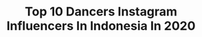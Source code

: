 ---
title: Top 10 Dancers Instagram Influencers In Indonesia In 2020
description: >-
  Find top dancers Instagram influencers in Indonesia in 2020. Most popular hashtags: #tiktok #dirumahaja #tiktokindonesia #tiktokindo.
platform: Instagram
profiles:
  - username: "ukropnekrupa"
    fullname: >-
      Lena.
    location: "Indonesia"
    followers: 9349
    engagement: 1347
    commentsToLikes: 0.021383
    avatar: "https://scontent-amt2-1.cdninstagram.com/v/t51.2885-19/s320x320/61069243_300023504238162_7932319479155916800_n.jpg?_nc_ht=scontent-amt2-1.cdninstagram.com&_nc_ohc=gU1O1ZbiPsEAX-tT4fA&oh=9ef454c71bc86bd62c0d178f1ff6a828&oe=5EBA76BF"
    verified: false
    hashtags: ""
  - username: "naufalho"
    fullname: >-
      si ganteng Naufal Ho
    location: "Indonesia"
    followers: 167153
    engagement: 306
    commentsToLikes: 0.021468
    avatar: "https://scontent-ams4-1.cdninstagram.com/v/t51.2885-19/s320x320/57604487_627360047690425_6739039176185872384_n.jpg?_nc_ht=scontent-ams4-1.cdninstagram.com&_nc_ohc=Wm9pdABS_5MAX-kJIdo&oh=4ee71b9b4076f20250fc32edce5bb207&oe=5EB6689D"
    verified: false
    hashtags: "#wisatakuliner, #bandung, #jaketbatik, #inspiratif"
  - username: "rihyunaahh_"
    fullname: >-
      rihyuna
    location: "Indonesia"
    followers: 50249
    engagement: 206
    commentsToLikes: 0.037684
    avatar: "https://scontent-amt2-1.cdninstagram.com/v/t51.2885-19/s320x320/91221875_1127789590903810_5287080199932870656_n.jpg?_nc_ht=scontent-amt2-1.cdninstagram.com&_nc_ohc=IgBGv_uzLH4AX-B89ZP&oh=160b3103531b62efeed892fec6aa39c5&oe=5EBA67FB"
    verified: false
    hashtags: "#photography, #coverdancekpop, #vapedaily, #dance"
  - username: "sonalj__"
    fullname: >-
      Sonal Jain
    location: "Indonesia"
    followers: 11100
    engagement: 915
    commentsToLikes: 0.012102
    avatar: "https://scontent-ams4-1.cdninstagram.com/v/t51.2885-19/s320x320/71831111_381065342837877_2058316940069306368_n.jpg?_nc_ht=scontent-ams4-1.cdninstagram.com&_nc_ohc=qG9JLVS6fxwAX83dYMi&oh=fb97f5ca6014fd709aba030908c94306&oe=5EBA6D04"
    verified: false
    hashtags: "#beautifulplaces, #laplanchabali, #dreamy, #swimsuit"
  - username: "sandrinamazayya"
    fullname: >-
      Sandrina Mazaya
    location: "Indonesia"
    followers: 1863068
    engagement: 335
    commentsToLikes: 0.011164
    avatar: "https://scontent-lhr8-1.cdninstagram.com/v/t51.2885-19/s320x320/90945895_860548487748219_2283615514074808320_n.jpg?_nc_ht=scontent-lhr8-1.cdninstagram.com&_nc_ohc=IPL6x8AQsJIAX-4jFEd&oh=b6a131613f5c608a433522c5fff4b6d7&oe=5EBBCD95"
    verified: true
    hashtags: "#sandrinajaipong, #drakorromance, #viral, #pgfacecream"
  - username: "polinaglen"
    fullname: >-
      POLINA GLEN
    location: "Indonesia"
    followers: 160189
    engagement: 112
    commentsToLikes: 0.031996
    avatar: "https://scontent-lhr8-1.cdninstagram.com/v/t51.2885-19/s320x320/33038330_227670577823264_1012660529988108288_n.jpg?_nc_ht=scontent-lhr8-1.cdninstagram.com&_nc_ohc=57d_S5ro8bsAX_Kd5PH&oh=c0db5de765ae2777f45bf0df38c465b9&oe=5EBB1E86"
    verified: true
    hashtags: "#vogue, #elephantmudfun, #explorebalizoo, #nusapenida"
  - username: "uchuphutaurux"
    fullname: >-
      YUSUF AFRISAL HUTAURUK
    location: "Indonesia"
    followers: 16171
    engagement: 448
    commentsToLikes: 0.021327
    avatar: "https://scontent-lhr8-1.cdninstagram.com/v/t51.2885-19/s320x320/60416556_1231575863672541_8984021420778455040_n.jpg?_nc_ht=scontent-lhr8-1.cdninstagram.com&_nc_ohc=Z0iIOhwCFgoAX8slb3V&oh=c45dd0807ac0f10f43e642efc26d55af&oe=5EB86016"
    verified: false
    hashtags: "#uchuphutaurux, #indomusikgram, #vocalplus, #dirumahselah"
  - username: "kishan_jay"
    fullname: >-
      Kishan Jay
    location: "Indonesia"
    followers: 31435
    engagement: 231
    commentsToLikes: 0.045165
    avatar: "https://scontent-ams4-1.cdninstagram.com/v/t51.2885-19/s320x320/67950872_944487055897780_2045759374818803712_n.jpg?_nc_ht=scontent-ams4-1.cdninstagram.com&_nc_ohc=f33OhFYWFpoAX9GYJTl&oh=ea30f9c98f2080b250a7f1fdfd5c941d&oe=5EB93D05"
    verified: false
    hashtags: "#dakshgrafix, #venpa, #dontbreakanyonetrust, #malaysia"
  - username: "andeecys"
    fullname: >-
      ANDEE CHUA 安迪
    location: "Indonesia"
    followers: 126252
    engagement: 286
    commentsToLikes: 0.030738
    avatar: "https://scontent-lhr8-1.cdninstagram.com/v/t51.2885-19/s320x320/80123250_2728763693849520_8386177293323599872_n.jpg?_nc_ht=scontent-lhr8-1.cdninstagram.com&_nc_ohc=tEfIItJRBvEAX85lUFC&oh=05a241114d6778881f9f14f9ae58ce42&oe=5EBBD097"
    verified: true
    hashtags: "#bangkok, #holidaymood, #sunny, #worldofhyatt"
  - username: "davidimanuel13"
    fullname: >-
      Imanuel David
    location: "Indonesia"
    followers: 14049
    engagement: 1718
    commentsToLikes: 0.024110
    avatar: "https://scontent-ams4-1.cdninstagram.com/v/t51.2885-19/s320x320/85257436_2420555994716995_555127379161251840_n.jpg?_nc_ht=scontent-ams4-1.cdninstagram.com&_nc_ohc=wkywLlmwPTYAX80OY5A&oh=6b37c7cd506ba62f49584d2b462052bc&oe=5EB94EF4"
    verified: false
    hashtags: "#backtothebeat, #robotictok, #mariposachallege, #ubur"
---